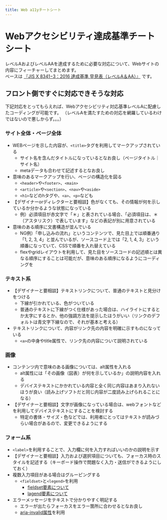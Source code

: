```yaml
---
title: Web a11yチートシート
---
```


# Webアクセシビリティ達成基準チートシート

レベルAおよびレベルAAを達成するために必要な対応について、Webサイトの内容にフィーチャーしてまとめます。  
ベースは
[『JIS X 8341−3：2016 達成基準 早見表（レベルA＆AA）』](https://waic.jp/files/cheatsheet/waic_jis-x-8341-3_cheatsheet_201812.pdf)
です。

## フロント側ですぐに対応できそうな対応
下記対応をとってもらえれば、Webアクセシビリティ対応基準レベルAに配慮したコーディングが可能です。
（レベルAを満たすための対応を網羅しているわけではないので悪しからず。。。）

### サイト全体・ページ全体

* WEBページを示した内容が、`<title>`タグを利用してマークアップされている
    * サイト名を含んだタイトルになっているとなお良し（ページタイトル｜サイト名）
    * metaデータも合わせて記述するとなお良し
* 意味のあるマークアップを行い、ページの構造化を図る
    * `<header>`や`<footer>`、`<main>`
    * `<article>`や`<section>`、`<nav>`や`<aside>`
    * `<h1>`などのhタグや、`<a>`、`<p>`なども
* 【デザイナーorディレクターと要相談】色がなくても、その情報が何を示しているか分かるような状態になっている
    * 例）必須項目が赤文字で「＊」と表されている場合、「必須項目は、＊（アスタリスク）で表しています」などの表記が別に用意されている
* 意味のある順序に文書構造が並んでいる
    * NG例）「申し込みの流れ」というコンテンツで、見た目上では順番通り「1, 2, 3, 4」と並んでいるが、ソースコード上では「2, 1, 4, 3」という順番になっていて、CSSで順番を入れ替えている
    * flexやgridレイアウトを利用して、見た目をソースコードの記述順とは異なる順序にすることは可能だが、意味のある順序になるようにコーディングを

### テキスト系

* 【デザイナーと要相談】テキストリンクについて、普通のテキストと見分けをつける
    * 下線が引かれている、色がついている
    * 普通のテキストに下線がつく仕様があった場合は、ハイライトにするとか太字にするとか、他の強調方法を提示したほうがいい（リンクのデフォルトは青文字下線なので、それが基本と考える）
* テキストリンクについて、内容がリンク先の内容を明確に示すものになっている
    * `<a>`の中身やtitle属性で、リンク先の内容について説明されている

### 画像

* コンテンツ内で意味のある画像については、alt属性を入れる
    * alt属性には「その画像（図表）が何を示しているか」の説明内容を入れる
    * デバイステキストにかかれている内容と全く同じ内容はあまり入れないほうが良い（読み上げソフトだと同じ内容が二度読み上げられることになる）
* 【デザイナーと要相談】文字が画像になっている場合は、webフォントなどを利用してデバイステキストにすることを検討する
    * 特定の書体・サイズ・色などでは、利用者にとってはテキストが読みづらい場合があるので、変更できるようにする

### フォーム系

* `<label>`を利用することで、入力欄に何を入力すればいいのかの説明を示す
* 【デザイナーと要相談】入力および選択項目についても、フォーカス時のスタイルを記述する（キーボード操作で問題なく入力・送信ができるようにしておく）
* 複数入力項目がある場合はグルーピングする
    * `<fieldset>`と`<legend>`を利用
        * [fieldset要素について](https://developer.mozilla.org/ja/docs/Web/HTML/Element/fieldset)
        * [lagend要素について](https://developer.mozilla.org/ja/docs/Web/HTML/Element/legend)
* エラーメッセージをテキストで分かりやすく明記する
    * エラーが出たらフォーカスをエラー箇所に合わせるとなお良し
    * [aria-invalid属性](https://developer.mozilla.org/ja/docs/Web/Accessibility/ARIA/ARIA_Techniques/Using_the_aria-invalid_attribute)を利用
